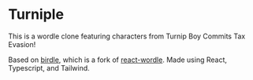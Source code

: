 # Turniple

This is a wordle clone featuring characters from Turnip Boy Commits Tax Evasion!

Based on [birdle](https://birdle.dev/), which is a fork of [react-wordle](https://github.com/cwackerfuss/react-wordle). Made using React, Typescript, and Tailwind.
